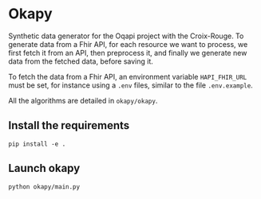 # Okapy

Synthetic data generator for the Oqapi project with the Croix-Rouge. To generate data from a Fhir API,
for each resource we want to process, we first fetch it from an API, then preprocess it, and
finally we generate new data from the fetched data, before saving it.

To fetch the data from a Fhir API, an environment variable `HAPI_FHIR_URL` must be set, for
instance using a `.env` files, similar to the file `.env.example`.

All the algorithms are detailed in `okapy/okapy`.

## Install the requirements

```
pip install -e .
```

## Launch okapy

```
python okapy/main.py
```
